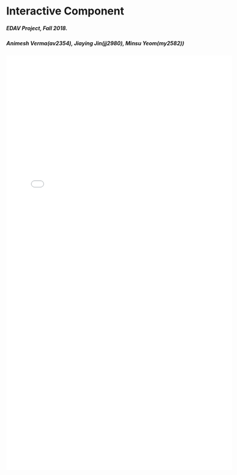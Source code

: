 
# Interactive Component
##### EDAV Project, Fall 2018.
##### Animesh Verma(av2354), Jiaying Jin(jj2980), Minsu Yeom(my2582))



<iframe src="./EDAV_Interactive.html" frameborder="0" height="1100" width="600"></iframe>


